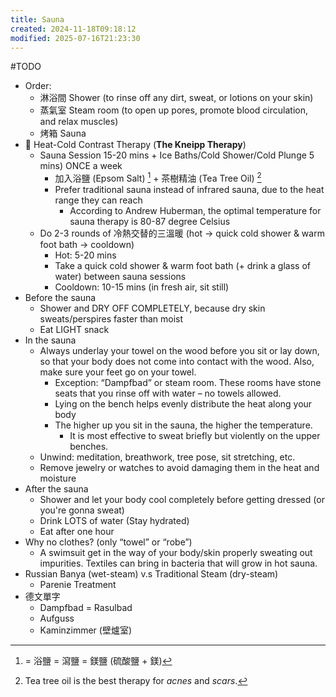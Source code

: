 ```yaml
---
title: Sauna
created: 2024-11-18T09:18:12
modified: 2025-07-16T21:23:30
---
```


#TODO

* Order:
	* 淋浴間 Shower (to rinse off any dirt, sweat, or lotions on your skin)
	* 蒸氣室 Steam room (to open up pores, promote blood circulation, and relax muscles)
	* 烤箱 Sauna
* 🛀 Heat-Cold Contrast Therapy (**The Kneipp Therapy**)
	* Sauna Session 15-20 mins + Ice Baths/Cold Shower/Cold Plunge 5 mins) ONCE a week
		* 加入浴鹽 (Epsom Salt) [^1] + 茶樹精油 (Tea Tree Oil) [^2]
		* Prefer traditional sauna instead of infrared sauna, due to the heat range they can reach
			* According to Andrew Huberman, the optimal temperature for sauna therapy is 80-87 degree Celsius
	* Do 2-3 rounds of 冷熱交替的三溫暖 (hot → quick cold shower \& warm foot bath → cooldown)
		* Hot: 5-20 mins
		* Take a quick cold shower \& warm foot bath (+ drink a glass of water) between sauna sessions
		* Cooldown: 10-15 mins (in fresh air, sit still)
* Before the sauna
	* Shower and DRY OFF COMPLETELY, because dry skin sweats/perspires faster than moist
	* Eat LIGHT snack
* In the sauna
	* Always underlay your towel on the wood before you sit or lay down, so that your body does not come into contact with the wood. Also, make sure your feet go on your towel.
		* Exception: “Dampfbad” or steam room. These rooms have stone seats that you rinse off with water – no towels allowed.
		* Lying on the bench helps evenly distribute the heat along your body
		* The higher up you sit in the sauna, the higher the temperature.
			* It is most effective to sweat briefly but violently on the upper benches.
	* Unwind: meditation, breathwork, tree pose, sit stretching, etc.
	* Remove jewelry or watches to avoid damaging them in the heat and moisture
* After the sauna
	* Shower and let your body cool completely before getting dressed (or you're gonna sweat)
	* Drink LOTS of water (Stay hydrated)
	* Eat after one hour
* Why no clothes? (only “towel” or “robe”)
	* A swimsuit get in the way of your body/skin properly sweating out impurities. Textiles can bring in bacteria that will grow in hot sauna.
* Russian Banya (wet-steam) v.s Traditional Steam (dry-steam)
	* Parenie Treatment
* 德文單字
	* Dampfbad = Rasulbad
	* Aufguss
	* Kaminzimmer (壁爐室)

[^1]: = 浴鹽 = 瀉鹽 = 鎂鹽 (硫酸鹽 + 鎂)
[^2]: Tea tree oil is the best therapy for _acnes_ and _scars_.
